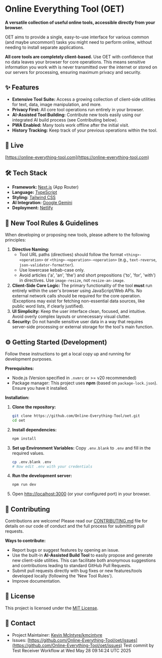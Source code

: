 # Online Everything Tool (OET)

<!-- Optional: Add your new organization logo/icon here -->
<!-- ![OET Logo](URL_TO_YOUR_LOGO.png) -->

**A versatile collection of useful online tools, accessible directly from your browser.**

OET aims to provide a single, easy-to-use interface for various common (and maybe uncommon!) tasks you might need to perform online, without needing to install separate applications.

**All core tools are completely client-based.** Use OET with confidence that no data leaves your browser for core operations. This means sensitive information you work with is never transmitted over the internet or stored on our servers for processing, ensuring maximum privacy and security.

## ✨ Features

- **Extensive Tool Suite:** Access a growing collection of client-side utilities for text, data, image manipulation, and more.
- **Privacy First:** All core tool operations run entirely in your browser.
- **AI-Assisted Tool Building:** Contribute new tools easily using our integrated AI build process (see Contributing below).
- **PWA Enabled:** Many tools work offline after the initial visit.
- **History Tracking:** Keep track of your previous operations within the tool.

## 🚀 Live

[https://online-everything-tool.com](https://online-everything-tool.com)

## 🛠️ Tech Stack

- **Framework:** [Next.js](https://nextjs.org/) (App Router)
- **Language:** [TypeScript](https://www.typescriptlang.org/)
- **Styling:** [Tailwind CSS](https://tailwindcss.com/)
- **AI Integration:** [Google Gemini](https://gemini.google.com/)
- **Deployment:** [Netlify](https://www.netlify.com/)

## 📜 New Tool Rules & Guidelines

When developing or proposing new tools, please adhere to the following principles:

1.  **Directive Naming:**
    - Tool URL paths (directives) should follow the format `<thing>-<operation>` or `<thing>-<operation>-<operation>` (e.g., `text-reverse`, `json-validator-formatter`).
    - Use lowercase kebab-case only.
    - Avoid articles ('a', 'an', 'the') and short prepositions ('to', 'for', 'with') in directives. Use `image-resize`, not `resize-an-image`.
2.  **Client-Side Core Logic:** The primary functionality of the tool **must** run entirely within the user's browser using JavaScript/Web APIs. No external network calls should be required for the core operation. (Exceptions may exist for fetching non-essential data sources, like public word lists, if clearly justified).
3.  **UI Simplicity:** Keep the user interface clean, focused, and intuitive. Avoid overly complex layouts or unnecessary visual clutter.
4.  **Security:** Do not handle sensitive user data in a way that requires server-side processing or external storage for the tool's main function.

## ⚙️ Getting Started (Development)

Follow these instructions to get a local copy up and running for development purposes.

**Prerequisites:**

- Node.js (Version specified in `.nvmrc` or >= v20 recommended)
- Package manager: This project uses **npm** (based on `package-lock.json`). Ensure you have it installed.

**Installation:**

1.  **Clone the repository:**
    ```bash
    git clone https://github.com/Online-Everything-Tool/oet.git
    cd oet
    ```
2.  **Install dependencies:**
    ```bash
    npm install
    ```
3.  **Set up Environment Variables:** Copy `.env.blank` to `.env` and fill in the required values.
    ```bash
    cp .env.blank .env
    # Now edit .env with your credentials
    ```
4.  **Run the development server:**
    ```bash
    npm run dev
    ```
5.  Open [http://localhost:3000](http://localhost:3000) (or your configured port) in your browser.

## 🤝 Contributing

Contributions are welcome! Please read our [CONTRIBUTING.md](CONTRIBUTING.md) file for details on our code of conduct and the full process for submitting pull requests.

**Ways to contribute:**

- Report bugs or suggest features by opening an issue.
- Use the built-in **AI-Assisted Build Tool** to easily propose and generate new client-side utilities. This can facilitate both anonymous suggestions and contributions leading to standard GitHub Pull Requests.
- Submit pull requests directly with bug fixes or new features/tools developed locally (following the 'New Tool Rules').
- Improve documentation.

## 📄 License

This project is licensed under the [MIT License](LICENSE).

## 📧 Contact

- Project Maintainer: [Kevin McIntyre/kmcintyre](https://github.com/kmcintyre)
- Issues: [https://github.com/Online-Everything-Tool/oet/issues](https://github.com/Online-Everything-Tool/oet/issues)
Test commit by Test Receiver Workflow at Wed May 28 09:14:24 UTC 2025
